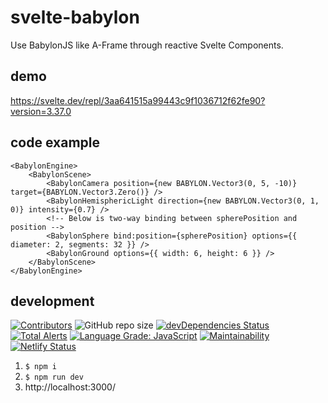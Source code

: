 # svelte-babylon

Use BabylonJS like A-Frame through reactive Svelte Components.

## demo

https://svelte.dev/repl/3aa641515a99443c9f1036712f62fe90?version=3.37.0

## code example

```
<BabylonEngine>
	<BabylonScene>
		<BabylonCamera position={new BABYLON.Vector3(0, 5, -10)} target={BABYLON.Vector3.Zero()} />
		<BabylonHemisphericLight direction={new BABYLON.Vector3(0, 1, 0)} intensity={0.7} />
		<!-- Below is two-way binding between spherePosition and position -->
		<BabylonSphere bind:position={spherePosition} options={{ diameter: 2, segments: 32 }} />
		<BabylonGround options={{ width: 6, height: 6 }} />
	</BabylonScene>
</BabylonEngine>
```

## development

[![Contributors](https://badgen.net/github/contributors/sectorxusa/svelte-babylon)](https://github.com/SectorXUSA/svelte-babylon/graphs/contributors)
![GitHub repo size](https://img.shields.io/github/repo-size/SectorXUSA/svelte-babylon)
[![devDependencies Status](https://status.david-dm.org/gh/sectorxusa/svelte-babylon.svg?type=dev)](https://david-dm.org/sectorxusa/svelte-babylon?type=dev)
[![Total Alerts](https://img.shields.io/lgtm/alerts/g/SectorXUSA/svelte-babylon.svg?logo=lgtm&logoWidth=18)](https://lgtm.com/projects/g/SectorXUSA/svelte-babylon/alerts/)
[![Language Grade: JavaScript](https://img.shields.io/lgtm/grade/javascript/g/SectorXUSA/svelte-babylon.svg?logo=lgtm&logoWidth=18)](https://lgtm.com/projects/g/SectorXUSA/svelte-babylon/context:javascript)
[![Maintainability](https://api.codeclimate.com/v1/badges/1317568f8b75107655d6/maintainability)](https://codeclimate.com/github/SectorXUSA/svelte-babylon/maintainability)
[![Netlify Status](https://api.netlify.com/api/v1/badges/fad4c0b9-f89e-4f0a-be93-26007e8b2fe5/deploy-status)](https://app.netlify.com/sites/sx-svelte-babylon/deploys)

1. `$ npm i`
2. `$ npm run dev`
3. http://localhost:3000/
